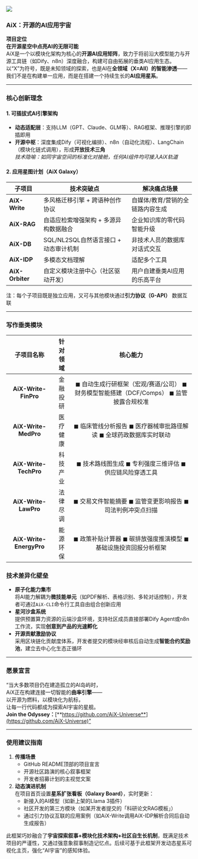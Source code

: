 ![](https://cdn.nlark.com/yuque/0/2025/png/32701462/1748966123388-be3add1f-be12-4065-902c-f9e6bf900c76.png)

### **AiX：开源的AI应用宇宙**
**项目定位**  
**在开源星空中点亮AI的无限可能**  
AiX是一个以模块化架构为核心的**开源AI应用矩阵**，致力于将前沿大模型能力与开源工具链（如Dify、n8n）深度融合，构建可自由拓展的垂类AI应用生态。以“X”为符号，既是未知领域的探索，也是AI在**全领域（X=All）的智能渗透**——我们不是在构建单一应用，而是在搭建一个持续生长的**AI应用星系**。

---

### **核心创新理念**
#### 1. **可插拔式AI引擎架构**
+ **动态适配层**：支持LLM（GPT、Claude、GLM等）、RAG框架、推理引擎的即插即用
+ **开源中枢**：深度集成Dify（可视化编排）、n8n（自动化流程）、LangChain（模块化链式调用），形成**开放技术三角**  
_技术隐喻：如同宇宙空间的标准化对接舱，任何AI组件均可接入AiX轨道_

#### 2. **应用星图计划（AiX Galaxy）**
| 子项目 | 技术突破点 | 解决痛点场景 |
| --- | --- | --- |
| **AiX-Write** | 多风格迁移引擎 + 跨语种创作协议 | 自媒体/教育/营销的全链路内容生成 |
| **AiX-RAG** | 自适应检索增强架构 + 多源异构数据融合 | 企业知识库的零代码智能升级 |
| **AiX-DB** | SQL/NL2SQL自然语言接口 + 动态审计机制 | 非技术人员的数据库对话式交互 |
| **AiX-IDP** | 多模态文档理解 | 适配多个工具 |
| **AiX-Orbiter** | 自定义模块注册中心（社区驱动开发） | 用户自建垂类AI应用的乐高平台 |


注：每个子项目既是独立应用，又可与其他模块通过**引力协议（G-API）** 数据互联

---

### <font style="color:rgba(0, 0, 0, 0.9);background-color:rgb(252, 252, 252);">写作垂类模块</font>
| **<font style="color:rgba(0, 0, 0, 0.9);background-color:rgb(252, 252, 252);">子项目名称</font>** | <font style="color:rgba(0, 0, 0, 0.9);background-color:rgb(252, 252, 252);">针对领域</font> | <font style="color:rgba(0, 0, 0, 0.9);background-color:rgb(252, 252, 252);">核心能力</font> |
| :---: | :---: | :---: |
| **<font style="color:rgba(0, 0, 0, 0.9);background-color:rgb(252, 252, 252);">AiX-Write-FinPro</font>** | <font style="color:rgba(0, 0, 0, 0.9);background-color:rgb(252, 252, 252);">金融投研</font> | <font style="color:rgba(0, 0, 0, 0.9);background-color:rgb(252, 252, 252);">◼</font><font style="color:rgba(0, 0, 0, 0.9);background-color:rgb(252, 252, 252);"> 自动生成行研框架（宏观/赛道/公司）   </font><font style="color:rgba(0, 0, 0, 0.9);background-color:rgb(252, 252, 252);">◼</font><font style="color:rgba(0, 0, 0, 0.9);background-color:rgb(252, 252, 252);"> 财务模型智能搭建（DCF/Comps）   </font><font style="color:rgba(0, 0, 0, 0.9);background-color:rgb(252, 252, 252);">◼</font><font style="color:rgba(0, 0, 0, 0.9);background-color:rgb(252, 252, 252);"> 监管披露合规校准</font> |
| **<font style="color:rgba(0, 0, 0, 0.9);background-color:rgb(252, 252, 252);">AiX-Write-MedPro</font>** | <font style="color:rgba(0, 0, 0, 0.9);background-color:rgb(252, 252, 252);">医疗健康</font> | <font style="color:rgba(0, 0, 0, 0.9);background-color:rgb(252, 252, 252);">◼</font><font style="color:rgba(0, 0, 0, 0.9);background-color:rgb(252, 252, 252);"> 临床管线分析报告   </font><font style="color:rgba(0, 0, 0, 0.9);background-color:rgb(252, 252, 252);">◼</font><font style="color:rgba(0, 0, 0, 0.9);background-color:rgb(252, 252, 252);"> 医疗器械审批路径解读   </font><font style="color:rgba(0, 0, 0, 0.9);background-color:rgb(252, 252, 252);">◼</font><font style="color:rgba(0, 0, 0, 0.9);background-color:rgb(252, 252, 252);"> 全球药政数据库实时联动</font> |
| **<font style="color:rgba(0, 0, 0, 0.9);background-color:rgb(252, 252, 252);">AiX-Write-TechPro</font>** | <font style="color:rgba(0, 0, 0, 0.9);background-color:rgb(252, 252, 252);">科技产业</font> | <font style="color:rgba(0, 0, 0, 0.9);background-color:rgb(252, 252, 252);">◼</font><font style="color:rgba(0, 0, 0, 0.9);background-color:rgb(252, 252, 252);"> 技术路线图生成   </font><font style="color:rgba(0, 0, 0, 0.9);background-color:rgb(252, 252, 252);">◼</font><font style="color:rgba(0, 0, 0, 0.9);background-color:rgb(252, 252, 252);"> 专利强度三维评估   </font><font style="color:rgba(0, 0, 0, 0.9);background-color:rgb(252, 252, 252);">◼</font><font style="color:rgba(0, 0, 0, 0.9);background-color:rgb(252, 252, 252);"> 供应链风险穿透工具</font> |
| **<font style="color:rgba(0, 0, 0, 0.9);background-color:rgb(252, 252, 252);">AiX-Write-LawPro</font>** | <font style="color:rgba(0, 0, 0, 0.9);background-color:rgb(252, 252, 252);">法律尽调</font> | <font style="color:rgba(0, 0, 0, 0.9);background-color:rgb(252, 252, 252);">◼</font><font style="color:rgba(0, 0, 0, 0.9);background-color:rgb(252, 252, 252);"> 交易文件智能摘要   </font><font style="color:rgba(0, 0, 0, 0.9);background-color:rgb(252, 252, 252);">◼</font><font style="color:rgba(0, 0, 0, 0.9);background-color:rgb(252, 252, 252);"> 监管变更影响报告   </font><font style="color:rgba(0, 0, 0, 0.9);background-color:rgb(252, 252, 252);">◼</font><font style="color:rgba(0, 0, 0, 0.9);background-color:rgb(252, 252, 252);"> 司法判例冲突点扫描</font> |
| **<font style="color:rgba(0, 0, 0, 0.9);background-color:rgb(252, 252, 252);">AiX-Write-EnergyPro</font>** | <font style="color:rgba(0, 0, 0, 0.9);background-color:rgb(252, 252, 252);">能源环保</font> | <font style="color:rgba(0, 0, 0, 0.9);background-color:rgb(252, 252, 252);">◼</font><font style="color:rgba(0, 0, 0, 0.9);background-color:rgb(252, 252, 252);"> 政策补贴计算器   </font><font style="color:rgba(0, 0, 0, 0.9);background-color:rgb(252, 252, 252);">◼</font><font style="color:rgba(0, 0, 0, 0.9);background-color:rgb(252, 252, 252);"> 碳排放强度推演模型   </font><font style="color:rgba(0, 0, 0, 0.9);background-color:rgb(252, 252, 252);">◼</font><font style="color:rgba(0, 0, 0, 0.9);background-color:rgb(252, 252, 252);"> 基础设施投资回报分析框架</font> |




### **技术差异化壁垒**
+ **原子化能力集市**  
将AI能力解耦为**微技能单元**（如PDF解析、表格识别、多轮对话控制），开发者可通过`AiX-CLI`命令行工具自由组合创新应用
+ **星河沙盒系统**  
提供预置算力资源的云端沙盒环境，支持社区成员直接部署Dify Agent或n8n工作流，实现**创意到产品的光速孵化**
+ **开源贡献激励协议**  
采用区块链化贡献度体系，开发者提交的模块经审核后自动生成**智能合约奖励池**，建立去中心化生态正循环

---

### **愿景宣言**
“当大多数项目仍在建造孤立的AI岛屿时，  
AiX正在构建连接一切智能的**曲率引擎**——  
以开源为燃料，以模块化为航标，  
让每一行代码都成为探索AI宇宙的星舰。  
**Join the Odyssey：**[**https://github.com/AiX-Universe**](https://github.com/AiX-Universe)”

---

### 使用建议指南
1. **传播场景**
    - GitHub README顶部的项目宣言
    - 开源社区路演的核心叙事框架
    - 开发者招募计划的主视觉文案
2. **动态演进机制**  
在项目首页设置**星系扩张看板（Galaxy Board）**，实时更新： 
    - 新接入的AI模型（如新上架的Llama 3插件）
    - 社区开发的第三方模块（如某开发者提交的「科研论文RAG模板」）
    - 通过引力协议互联的应用案例（如AiX-Write调用AiX-IDP解析合同后自动生成报告）

此框架巧妙融合了**宇宙探索叙事+模块化技术架构+社区自生长机制**，既满足技术项目的严谨性，又通过强意象叙事制造记忆点。后续可基于此框架开发动态星系可视化主页，强化“AI宇宙”的感知体验。

